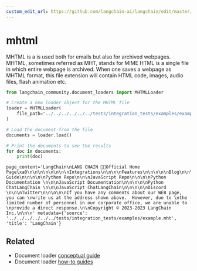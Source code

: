 ```yaml
---
custom_edit_url: https://github.com/langchain-ai/langchain/edit/master/docs/docs/integrations/document_loaders/mhtml.ipynb
---
```

# mhtml

MHTML is a is used both for emails but also for archived webpages. MHTML, sometimes referred as MHT, stands for MIME HTML is a single file in which entire webpage is archived. When one saves a webpage as MHTML format, this file extension will contain HTML code, images, audio files, flash animation etc.


```python
from langchain_community.document_loaders import MHTMLLoader
```


```python
# Create a new loader object for the MHTML file
loader = MHTMLLoader(
    file_path="../../../../../../tests/integration_tests/examples/example.mht"
)

# Load the document from the file
documents = loader.load()

# Print the documents to see the results
for doc in documents:
    print(doc)
```
```output
page_content='LangChain\nLANG CHAIN 🦜️🔗Official Home Page\xa0\n\n\n\n\n\n\n\nIntegrations\n\n\n\nFeatures\n\n\n\n\nBlog\n\n\n\nConceptual Guide\n\n\n\n\nPython Repo\n\n\nJavaScript Repo\n\n\n\nPython Documentation \n\n\nJavaScript Documentation\n\n\n\n\nPython ChatLangChain \n\n\nJavaScript ChatLangChain\n\n\n\n\nDiscord \n\n\nTwitter\n\n\n\n\nIf you have any comments about our WEB page, you can \nwrite us at the address shown above.  However, due to \nthe limited number of personnel in our corporate office, we are unable to \nprovide a direct response.\n\nCopyright © 2023-2023 LangChain Inc.\n\n\n' metadata={'source': '../../../../../../tests/integration_tests/examples/example.mht', 'title': 'LangChain'}
```

## Related

- Document loader [conceptual guide](/docs/concepts/#document-loaders)
- Document loader [how-to guides](/docs/how_to/#document-loaders)
